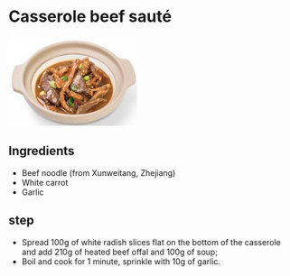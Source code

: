 # Casserole beef sauté

![砂锅牛杂煲](/images/砂锅牛杂煲.png)

## Ingredients

- Beef noodle (from Xunweitang, Zhejiang)
- White carrot
- Garlic

## step

- Spread 100g of white radish slices flat on the bottom of the casserole and add 210g of heated beef offal and 100g of soup;
- Boil and cook for 1 minute, sprinkle with 10g of garlic.
